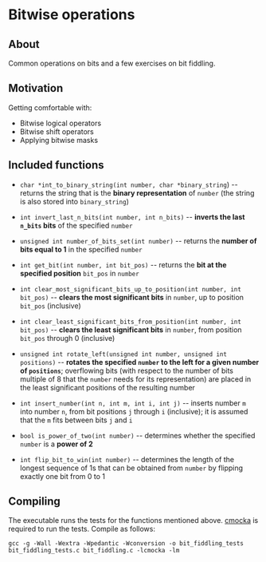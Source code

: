 # Bitwise operations

## About

Common operations on bits and a few exercises on bit fiddling.

## Motivation

Getting comfortable with:
* Bitwise logical operators
* Bitwise shift operators
* Applying bitwise masks

## Included functions

* `char *int_to_binary_string(int number, char *binary_string`) -- returns the string that is the **binary representation** of `number` (the string is also stored into `binary_string`)

* `int invert_last_n_bits(int number, int n_bits)` -- **inverts the last `n_bits` bits** of the specified `number`

* `unsigned int number_of_bits_set(int number)` -- returns the **number of bits equal to 1** in the specified `number`

* `int get_bit(int number, int bit_pos)` -- returns the **bit at the specified position** `bit_pos` in `number`

* `int clear_most_significant_bits_up_to_position(int number, int bit_pos)` -- **clears the most significant bits** in `number`, up to position `bit_pos` (inclusive)

* `int clear_least_significant_bits_from_position(int number, int bit_pos)` -- **clears the least significant bits** in `number`, from position `bit_pos` through 0 (inclusive)

* `unsigned int rotate_left(unsigned int number, unsigned int positions)` -- **rotates the specified `number` to the left for a given number of `positions`**; overflowing bits (with respect to the number of bits multiple of 8 that the `number` needs for its representation) are placed in the least significant positions of the resulting number

* `int insert_number(int n, int m, int i, int j)` -- inserts number `m` into number `n`, from bit positions `j` through `i` (inclusive); it is assumed that the `m` fits between bits `j` and `i`

* `bool is_power_of_two(int number)` -- determines whether the specified `number` is a **power of 2**

* `int flip_bit_to_win(int number)` -- determines the length of the longest sequence of 1s that can be obtained from `number` by flipping exactly one bit from 0 to 1

## Compiling

The executable runs the tests for the functions mentioned above. [cmocka](https://cmocka.org/) is required to run the tests. Compile as follows:

```
gcc -g -Wall -Wextra -Wpedantic -Wconversion -o bit_fiddling_tests bit_fiddling_tests.c bit_fiddling.c -lcmocka -lm
```
